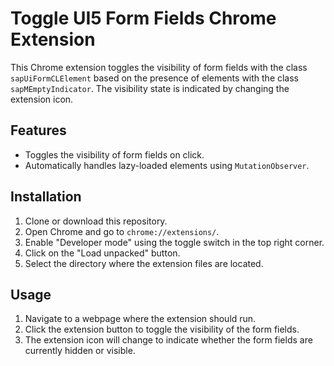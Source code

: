 # Toggle UI5 Form Fields Chrome Extension

This Chrome extension toggles the visibility of form fields with the class `sapUiFormCLElement` based on the presence of elements with the class `sapMEmptyIndicator`. The visibility state is indicated by changing the extension icon.

## Features

- Toggles the visibility of form fields on click.
- Automatically handles lazy-loaded elements using `MutationObserver`.

## Installation

1. Clone or download this repository.
2. Open Chrome and go to `chrome://extensions/`.
3. Enable "Developer mode" using the toggle switch in the top right corner.
4. Click on the "Load unpacked" button.
5. Select the directory where the extension files are located.

## Usage

1. Navigate to a webpage where the extension should run.
2. Click the extension button to toggle the visibility of the form fields.
3. The extension icon will change to indicate whether the form fields are currently hidden or visible.
